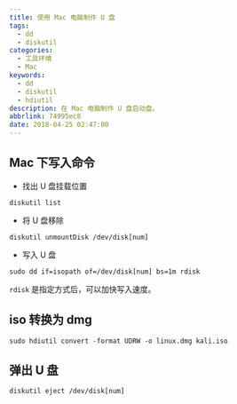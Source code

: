 ```yaml
---
title: 使用 Mac 电脑制作 U 盘
tags:
  - dd
  - diskutil
categories:
  - 工具环境
  - Mac
keywords:
  - dd
  - diskutil
  - hdiutil
description: 在 Mac 电脑制作 U 盘启动盘。
abbrlink: 74995ec8
date: 2018-04-25 02:47:00
---
```


## Mac 下写入命令 

-   找出 U 盘挂载位置

```shell
diskutil list
```

-   将 U 盘移除

```shell
diskutil unmountDisk /dev/disk[num]
```

-   写入 U 盘

```shell
sudo dd if=isopath of=/dev/disk[num] bs=1m rdisk
```

`rdisk` 是指定方式后，可以加快写入速度。

## iso 转换为 dmg 

```shell
sudo hdiutil convert -format UDRW -o linux.dmg kali.iso
```


## 弹出 U 盘 

```shell
diskutil eject /dev/disk[num]
```
